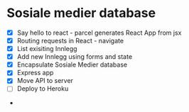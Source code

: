 # Sosiale medier database 

* [x] Say hello to react - parcel generates React App from jsx
* [x] Routing requests in React - navigate
* [x] List exisiting Innlegg
* [x] Add new Innlegg using forms and state
* [x] Encapsulate Sosiale Medier database
* [x] Express app
* [x] Move API to server
* [ ] Deploy to Heroku
* 